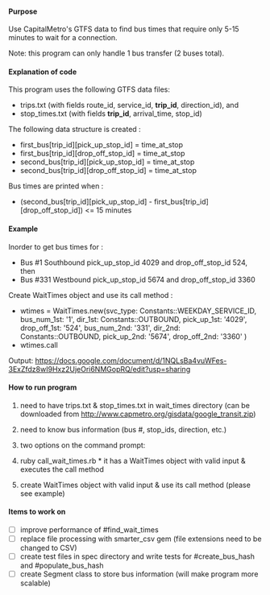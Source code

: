 #### Purpose
Use CapitalMetro's GTFS data to find bus times that require only 5-15 minutes to wait for a connection.

Note: this program can only handle 1 bus transfer (2 buses total).

#### Explanation of code

This program uses the following GTFS data files:
- trips.txt (with fields route_id, service_id, **trip_id**, direction_id), and
- stop_times.txt (with fields **trip_id**, arrival_time, stop_id)

The following data structure is created :
- first_bus[trip_id][pick_up_stop_id] = time_at_stop
- first_bus[trip_id][drop_off_stop_id] = time_at_stop
- second_bus[trip_id][pick_up_stop_id] = time_at_stop
- second_bus[trip_id][drop_off_stop_id] = time_at_stop

Bus times are printed when :
- (second_bus[trip_id][pick_up_stop_id] - first_bus[trip_id][drop_off_stop_id]) <= 15 minutes

#### Example
Inorder to get bus times for :
- Bus #1 Southbound pick_up_stop_id 4029 and drop_off_stop_id 524, then
- Bus #331 Westbound pick_up_stop_id 5674 and drop_off_stop_id 3360

Create WaitTimes object and use its call method :
- wtimes = WaitTimes.new(svc_type: Constants::WEEKDAY_SERVICE_ID,
                   bus_num_1st: '1', dir_1st: Constants::OUTBOUND, pick_up_1st: '4029', drop_off_1st: '524',
                   bus_num_2nd: '331', dir_2nd: Constants::OUTBOUND, pick_up_2nd: '5674', drop_off_2nd: '3360'
                  )
- wtimes.call

Output:
https://docs.google.com/document/d/1NQLsBa4vuWFes-3ExZfdz8wI9Hxz2UjeOri6NMGopRQ/edit?usp=sharing

#### How to run program
1. need to have trips.txt & stop_times.txt in wait_times directory (can be downloaded from http://www.capmetro.org/gisdata/google_transit.zip)

2. need to know bus information (bus #, stop_ids, direction, etc.)

3. two options on the command prompt:
  1. ruby call_wait_times.rb
    * it has a WaitTimes object with valid input & executes the call method
  2. create WaitTimes object with valid input & use its call method (please see example)

#### Items to work on
- [ ] improve performance of #find_wait_times
- [ ] replace file processing with smarter_csv gem (file extensions need to be changed to CSV)
- [ ] create test files in spec directory and write tests for #create_bus_hash and #populate_bus_hash
- [ ] create Segment class to store bus information (will make program more scalable)
